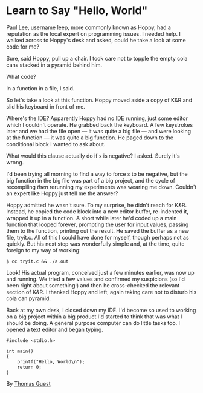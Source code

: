 # Learn to Say "Hello, World"

Paul Lee, username leep, more commonly known as Hoppy, had a reputation as the local expert on programming issues. I needed help. I walked across to Hoppy's desk and asked, could he take a look at some code for me?

Sure, said Hoppy, pull up a chair. I took care not to topple the empty cola cans stacked in a pyramid behind him.

What code?

In a function in a file, I said.

So let's take a look at this function. Hoppy moved aside a copy of K&R and slid his keyboard in front of me.

Where's the IDE? Apparently Hoppy had no IDE running, just some editor which I couldn't operate. He grabbed back the keyboard. A few keystrokes later and we had the file open — it was quite a big file — and were looking at the function — it was quite a big function. He paged down to the conditional block I wanted to ask about.

What would this clause actually do if `x` is negative? I asked. Surely it's wrong.

I'd been trying all morning to find a way to force `x` to be negative, but the big function in the big file was part of a big project, and the cycle of recompiling *then* rerunning my experiments was wearing me down. Couldn't an expert like Hoppy just tell me the answer?

Hoppy admitted he wasn't sure. To my surprise, he didn't reach for K&R. Instead, he copied the code block into a new editor buffer, re-indented it, wrapped it up in a function. A short while later he'd coded up a main function that looped forever, prompting the user for input values, passing them to the function, printing out the result. He saved the buffer as a new file, tryit.c. All of this I could have done for myself, though perhaps not as quickly. But his next step was wonderfully simple and, at the time, quite foreign to my way of working:

```
$ cc tryit.c && ./a.out
```

Look! His actual program, conceived just a few minutes earlier, was now up and running. We tried a few values and confirmed my suspicions (so I'd been right about something!) and then he cross-checked the relevant section of K&R. I thanked Hoppy and left, again taking care not to disturb his cola can pyramid.

Back at my own desk, I closed down my IDE. I'd become so used to working on a big project within a big product I'd started to think that was what I should be doing. A general purpose computer can do little tasks too. I opened a text editor and began typing.

```
#include <stdio.h>

int main()
{
    printf("Hello, World\n");
    return 0;
}
```

By [Thomas Guest](http://programmer.97things.oreilly.com/wiki/index.php/Thomas_Guest)